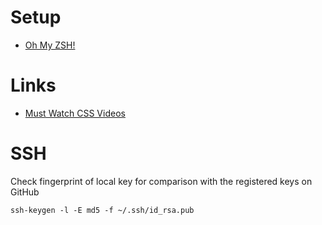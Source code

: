 # Setup
* [Oh My ZSH!](http://ohmyz.sh/)

# Links
* [Must Watch CSS Videos](https://github.com/AllThingsSmitty/must-watch-css/blob/master/README.md)
# SSH

Check fingerprint of local key for comparison with the registered keys on GitHub

```ssh-keygen -l -E md5 -f ~/.ssh/id_rsa.pub```

